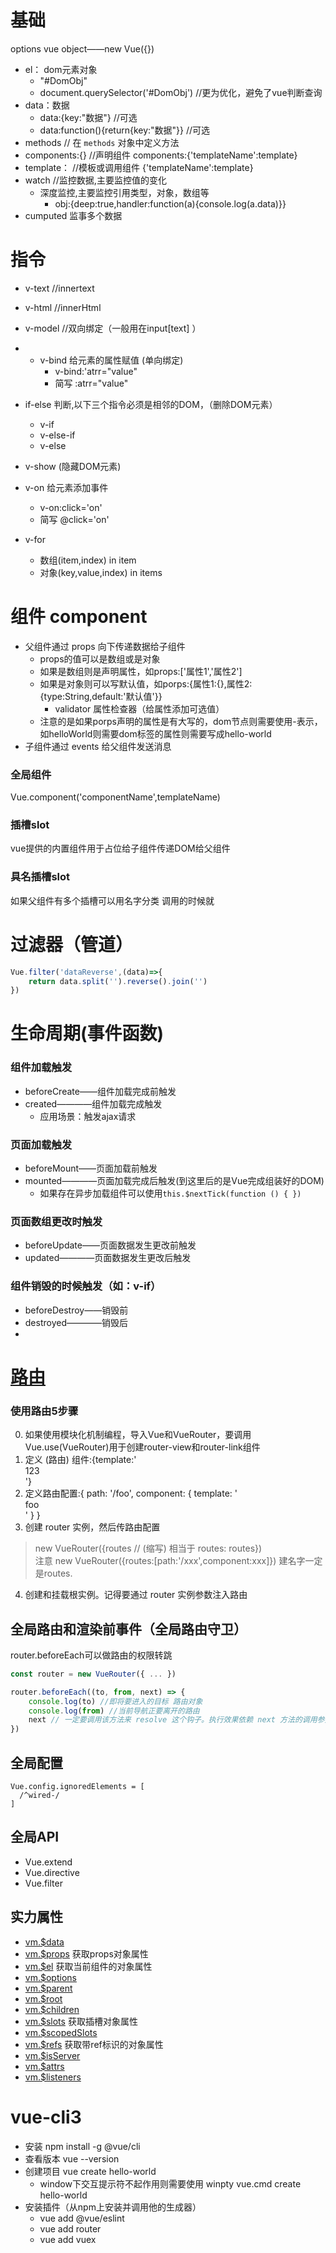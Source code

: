 # 基础
options vue object——new Vue({})
- el： dom元素对象
    - "#DomObj"
    - document.querySelector('#DomObj') //更为优化，避免了vue判断查询
- data：数据
    - data:{key:"数据"}   //可选
    - data:function(){return{key:"数据"}} //可选
- methods 	// 在 `methods` 对象中定义方法
- components:{}     //声明组件  components:{'templateName':template}
- template：		//模板或调用组件 {'templateName':template}
- watch		//监控数据,主要监控值的变化
	- 深度监控,主要监控引用类型，对象，数组等
		- obj:{deep:true,handler:function(a){console.log(a.data)}}
- cumputed 监事多个数据
# 指令
- v-text    //innertext
- v-html    //innerHtml
- v-model	//双向绑定（一般用在input[text] ）
- - v-bind 给元素的属性赋值 (单向绑定)
    - v-bind:'atrr="value"
    - 简写 :atrr="value"
- if-else 判断,以下三个指令必须是相邻的DOM，（删除DOM元素）
    - v-if
    - v-else-if
    - v-else
- v-show (隐藏DOM元素)

- v-on 给元素添加事件
    - v-on:click='on'
    - 简写 @click='on'
- v-for
    - 数组(item,index) in item
    - 对象(key,value,index) in items
# 组件 component
-   父组件通过 props 向下传递数据给子组件
    -   props的值可以是数组或是对象
    -   如果是数组则是声明属性，如props:['属性1','属性2']
    -   如果是对象则可以写默认值，如porps:{属性1:{},属性2:{type:String,default:'默认值'}}
        -   validator 属性检查器（给属性添加可选值）
    -   注意的是如果porps声明的属性是有大写的，dom节点则需要使用-表示，如helloWorld则需要dom标签的属性则需要写成hello-world
-   子组件通过 events 给父组件发送消息

### 全局组件
Vue.component('componentName',templateName)
### 插槽slot
vue提供的内置组件<slot></slot>用于占位给子组件传递DOM给父组件
### 具名插槽slot
如果父组件有多个插槽可以用名字分类<slot name='one'></slot> 调用的时候就<div slot='one'></div>

# 过滤器（管道）
```javascript
Vue.filter('dataReverse',(data)=>{
    return data.split('').reverse().join('')
})
```

# 生命周期(事件函数)
### 组件加载触发
- beforeCreate——组件加载完成前触发
- created————组件加载完成触发
	- 应用场景：触发ajax请求
### 页面加载触发
- beforeMount——页面加载前触发
- mounted————页面加载完成后触发(到这里后的是Vue完成组装好的DOM)
    - 如果存在异步加载组件可以使用`this.$nextTick(function () { })`
### 页面数组更改时触发
- beforeUpdate——页面数据发生更改前触发
- updated————页面数据发生更改后触发
### 组件销毁的时候触发（如：v-if）
- beforeDestroy——销毁前
- destroyed————销毁后
- 

# [路由](https://router.vuejs.org/zh/)
### 使用路由5步骤
0. 如果使用模块化机制编程，导入Vue和VueRouter，要调用 Vue.use(VueRouter)用于创建router-view和router-link组件
1. 定义 (路由) 组件:{template:'<div>123</div>'}
2. 定义路由配置:{ path: '/foo', component: { template: '<div>foo</div>' } }
3. 创建 router 实例，然后传路由配置 
> new VueRouter({routes // (缩写) 相当于 routes: routes})  
> 注意  new VueRouter({routes:[path:'/xxx',component:xxx]})  建名字一定是routes.

4. 创建和挂载根实例。记得要通过 router 实例参数注入路由

## 全局路由和渲染前事件（全局路由守卫）

router.beforeEach可以做路由的权限转跳

```js
const router = new VueRouter({ ... })

router.beforeEach((to, from, next) => {
    console.log(to) //即将要进入的目标 路由对象
    console.log(from) //当前导航正要离开的路由
    next // 一定要调用该方法来 resolve 这个钩子。执行效果依赖 next 方法的调用参数。
})
```
## 全局配置
```
Vue.config.ignoredElements = [
  /^wired-/
]
```
## 全局API
- Vue.extend
- Vue.directive
- Vue.filter

## 实力属性

- [vm.$data](https://cn.vuejs.org/v2/api/#vm-data) 
- [vm.$props](https://cn.vuejs.org/v2/api/#vm-props) 获取props对象属性
- [vm.$el](https://cn.vuejs.org/v2/api/#vm-el)	获取当前组件的对象属性
- [vm.$options](https://cn.vuejs.org/v2/api/#vm-options)
- [vm.$parent](https://cn.vuejs.org/v2/api/#vm-parent)
- [vm.$root](https://cn.vuejs.org/v2/api/#vm-root)
- [vm.$children](https://cn.vuejs.org/v2/api/#vm-children)
- [vm.$slots](https://cn.vuejs.org/v2/api/#vm-slots)  获取插槽对象属性
- [vm.$scopedSlots](https://cn.vuejs.org/v2/api/#vm-scopedSlots) 
- [vm.$refs](https://cn.vuejs.org/v2/api/#vm-refs)	获取带ref标识的对象属性
- [vm.$isServer](https://cn.vuejs.org/v2/api/#vm-isServer)
- [vm.$attrs](https://cn.vuejs.org/v2/api/#vm-attrs)
- [vm.$listeners](https://cn.vuejs.org/v2/api/#vm-listeners)

# vue-cli3
- 安装		npm install -g @vue/cli
- 查看版本		vue --version		
- 创建项目		vue create hello-world
	- window下交互提示符不起作用则需要使用		winpty vue.cmd create hello-world
- 安装插件（从npm上安装并调用他的生成器）
	- vue add @vue/eslint
	- vue add router
	- vue add vuex






